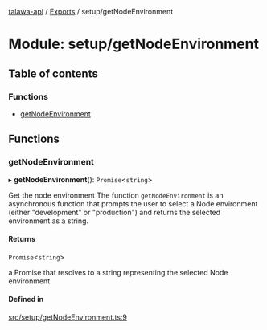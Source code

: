 [talawa-api](../README.md) / [Exports](../modules.md) / setup/getNodeEnvironment

# Module: setup/getNodeEnvironment

## Table of contents

### Functions

- [getNodeEnvironment](setup_getNodeEnvironment.md#getnodeenvironment)

## Functions

### getNodeEnvironment

▸ **getNodeEnvironment**(): `Promise`\<`string`\>

Get the node environment
The function `getNodeEnvironment` is an asynchronous function that prompts the user to select a Node
environment (either "development" or "production") and returns the selected environment as a string.

#### Returns

`Promise`\<`string`\>

a Promise that resolves to a string representing the selected Node environment.

#### Defined in

[src/setup/getNodeEnvironment.ts:9](https://github.com/PalisadoesFoundation/talawa-api/blob/636e51c/src/setup/getNodeEnvironment.ts#L9)
